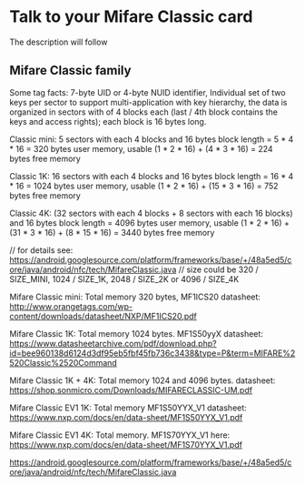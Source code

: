 # Talk to your Mifare Classic card

The description will follow



## Mifare Classic family

Some tag facts: 7-byte UID or 4-byte NUID identifier, Individual set of two keys per sector to support multi-application with key hierarchy,
the data is organized in sectors with of 4 blocks each (last / 4th block contains the keys and access rights); each block is 16 bytes long.

Classic mini: 5 sectors with each 4 blocks and 16 bytes block length = 5 * 4 * 16 = 320 bytes user memory, 
usable (1 * 2 * 16) + (4 * 3 * 16) = 224 bytes free memory

Classic 1K:  16 sectors with each 4 blocks and 16 bytes block length = 16 * 4 * 16 = 1024 bytes user memory, 
usable (1 * 2 * 16) + (15 * 3 * 16) = 752 bytes free memory

Classic 4K:  (32 sectors with each 4 blocks + 8 sectors with each 16 blocks) and 16 bytes block length = 4096 bytes user memory, 
usable (1 * 2 * 16) + (31 * 3 * 16) + (8 * 15 * 16) = 3440 bytes free memory 



// for details see: https://android.googlesource.com/platform/frameworks/base/+/48a5ed5/core/java/android/nfc/tech/MifareClassic.java
// size could be 320 / SIZE_MINI, 1024 / SIZE_1K, 2048 / SIZE_2K or 4096 / SIZE_4K

Mifare Classic mini: Total memory 320 bytes, MF1ICS20 datasheet: http://www.orangetags.com/wp-content/downloads/datasheet/NXP/MF1ICS20.pdf

Mifare Classic 1K: Total memory 1024 bytes. MF1S50yyX datasheet: https://www.datasheetarchive.com/pdf/download.php?id=bee960138d6124d3df95eb5fbf45fb736c3438&type=P&term=MIFARE%2520Classic%2520Command

Mifare Classic 1K + 4K: Total memory 1024 and 4096 bytes. datasheet: https://shop.sonmicro.com/Downloads/MIFARECLASSIC-UM.pdf

Mifare Classic EV1 1K: Total memory MF1S50YYX_V1 datasheet: https://www.nxp.com/docs/en/data-sheet/MF1S50YYX_V1.pdf

Mifare Classic EV1 4K: Total memory. MF1S70YYX_V1 here: https://www.nxp.com/docs/en/data-sheet/MF1S70YYX_V1.pdf

https://android.googlesource.com/platform/frameworks/base/+/48a5ed5/core/java/android/nfc/tech/MifareClassic.java

